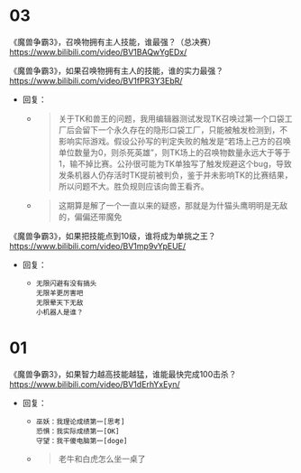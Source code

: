 
# 03

《魔兽争霸3》，召唤物拥有主人技能，谁最强？（总决赛） https://www.bilibili.com/video/BV1BAQwYgEDx/

《魔兽争霸3》，如果召唤物拥有主人的技能，谁的实力最强？ https://www.bilibili.com/video/BV1fPR3Y3EbR/
- 回复：
  * > 关于TK和兽王的问题，我用编辑器测试发现TK召唤过第一个口袋工厂后会留下一个永久存在的隐形口袋工厂，只能被触发检测到，不影响实际游戏。假设公孙写的判定失败的触发是“若场上己方的召唤单位数量为0，则杀死英雄”，则TK场上的召唤物数量永远大于等于1，输不掉比赛。公孙很可能为TK单独写了触发规避这个bug，导致发条机器人仍存活时TK提前被判负，鉴于并未影响TK的比赛结果，所以问题不大。胜负规则应该向兽王看齐。
  * > 这期算是解了一个一直以来的疑惑，那就是为什猫头鹰明明是无敌的，偏偏还带魔免

《魔兽争霸3》，如果把技能点到10级，谁将成为单挑之王？ https://www.bilibili.com/video/BV1mp9vYpEUE/
- 回复：
  * > 
    ```console
    无限闪避有没有搞头
    无限羊更厉害吧
    无限晕天下无敌
    小机器人是谁？
    ```

# 01

《魔兽争霸3》，如果智力越高技能越猛，谁能最快完成100击杀？ https://www.bilibili.com/video/BV1dErhYxEyn/
- 回复：
  * > 
    ```console
    巫妖：我理论成绩第一[思考]
    恐惧：我实际成绩第一[OK]
    守望：我干傻电脑第一[doge]
    ```
  * > 老牛和白虎怎么坐一桌了
